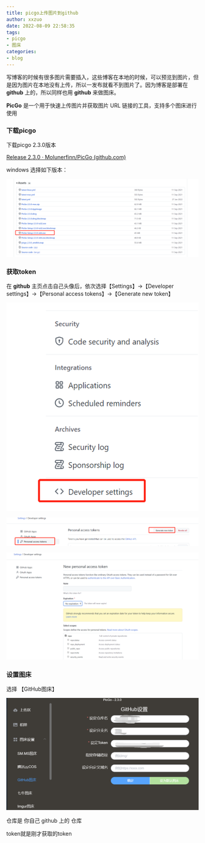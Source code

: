```yaml
---
title: picgo上传图片到github
author: xxzuo
date: 2022-08-09 22:58:35
tags:
- picgo
- 图床
categories:
- blog
---
```








写博客的时候有很多图片需要插入，这些博客在本地的时候，可以预览到图片，但是因为图片在本地没有上传，所以一发布就看不到图片了。因为博客是部署在 **github** 上的，所以同样也用 **github** 来做图床。

**PicGo** 是一个用于快速上传图片并获取图片 URL 链接的工具，支持多个图床进行使用

### 下载picgo

下载picgo 2.3.0版本

[Release 2.3.0 · Molunerfinn/PicGo (github.com)](https://github.com/Molunerfinn/PicGo/releases/tag/v2.3.0)

windows 选择如下版本：

![](https://raw.githubusercontent.com/xxzuo/pic_host/main/%E5%BE%AE%E4%BF%A1%E6%88%AA%E5%9B%BE_20220809225734.png)



### 获取token

在 **github** 主页点击自己头像后，依次选择【Settings】->【Developer settings】->【Personal access tokens】->【Generate new token】

![](https://raw.githubusercontent.com/xxzuo/pic_host/main/%E5%BE%AE%E4%BF%A1%E6%88%AA%E5%9B%BE_20220809230614.png)



![](https://raw.githubusercontent.com/xxzuo/pic_host/main/5136655b521491ac2bce1a586f08ac5.png)



![](https://raw.githubusercontent.com/xxzuo/pic_host/main/0cb3b7117972d880a65957e2d976622.png)



### 设置图床

选择 【GitHub图床】

![](https://raw.githubusercontent.com/xxzuo/pic_host/main/61f59a429ad79346f5224f045ba22c7.png)

仓库是 你自己 github 上的 仓库

token就是刚才获取的token
